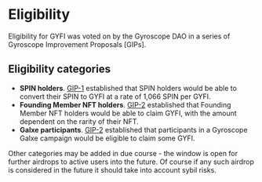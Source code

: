 # Eligibility

Eligibility for GYFI was voted on by the Gyroscope DAO in a series of Gyroscope Improvement Proposals \[GIPs].&#x20;

## Eligibility categories

* **SPIN holders**. [GIP-1](https://snapshot.box/#/s:gyrodao.eth/proposal/0xbd52d92a6972cd565abb24c79de9f5296258e1dc47374025966e8438c9ac11ce) established that SPIN holders would be able to convert their SPIN to GYFI at a rate of 1,066 SPIN per GYFI. &#x20;
* **Founding Member NFT holders**. [GIP-2](https://snapshot.box/#/s:gyrodao.eth/proposal/0x54a6037539434ee48c29945d71537648f45aca276c345209a10e82de10a1b69a) established that Founding Member NFT holders would be able to claim GYFI, with the amount dependent on the rarity of their NFT.&#x20;
* **Galxe participants**. [GIP-2](https://snapshot.box/#/s:gyrodao.eth/proposal/0x54a6037539434ee48c29945d71537648f45aca276c345209a10e82de10a1b69a) established that participants in a Gyroscope Galxe campaign would be eligible to claim some GYFI.&#x20;

Other categories may be added in due course - the window is open for further airdrops to active users into the future. Of course if any such airdrop is considered in the future it should take into account sybil risks.
